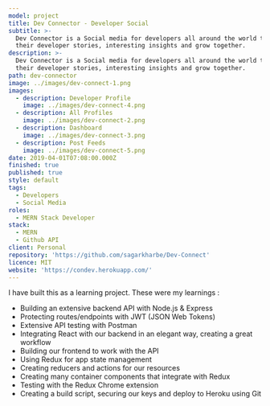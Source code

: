 ```yaml
---
model: project
title: Dev Connector - Developer Social
subtitle: >-
  Dev Connector is a Social media for developers all around the world to share
  their developer stories, interesting insights and grow together.
description: >-
  Dev Connector is a Social media for developers all around the world to share
  their developer stories, interesting insights and grow together.
path: dev-connector
image: ../images/dev-connect-1.png
images:
  - description: Developer Profile
    image: ../images/dev-connect-4.png
  - description: All Profiles
    image: ../images/dev-connect-2.png
  - description: Dashboard
    image: ../images/dev-connect-3.png
  - description: Post Feeds
    image: ../images/dev-connect-5.png
date: 2019-04-01T07:08:00.000Z
finished: true
published: true
style: default
tags:
  - Developers
  - Social Media
roles:
  - MERN Stack Developer
stack:
  - MERN
  - Github API
client: Personal
repository: 'https://github.com/sagarkharbe/Dev-Connect'
licence: MIT
website: 'https://condev.herokuapp.com/'
---
```

I have built this as a learning project. These were my learnings :

* Building an extensive backend API with Node.js & Express
* Protecting routes/endpoints with JWT (JSON Web Tokens)
* Extensive API testing with Postman
* Integrating React with our backend in an elegant way, creating a great workflow
* Building our frontend to work with the API
* Using Redux for app state management
* Creating reducers and actions for our resources
* Creating many container components that integrate with Redux
* Testing with the Redux Chrome extension
* Creating a build script, securing our keys and deploy to Heroku using Git
